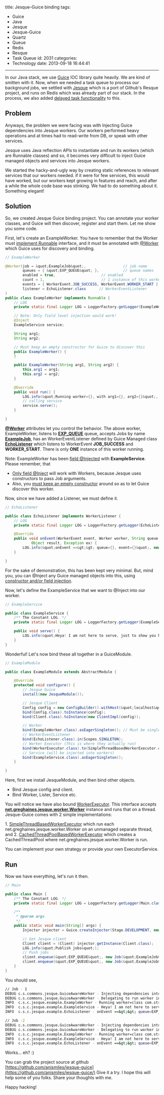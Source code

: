 title: Jesque-Guice binding
tags:
  - Guice
  - Java
  - Jesque
  - Jesque-Guice
  - Quartz
  - Queue
  - Redis
  - Resque
  - Task Queue
id: 2031
categories:
  - Technology
date: 2013-09-18 16:44:41
---

In our Java stack, we use [Guice](https://code.google.com/p/google-guice/) IOC library quite heavily. We are kind of smitten with it. Now, when we needed a task queue to process our background jobs, we settled with [Jesque](https://github.com/gresrun/jesque) which is a port of Github's Resque project, and runs on Redis which was already part of our stack. In the process, we also added [delayed task functionality](http://anismiles.wordpress.com/2013/09/02/delayed-jobs-with-jesque/) to this. 

## Problem

Anyways, the problem we were facing was with Injecting Guice dependencies into Jesque workers. Our workers performed heavy operations and at times had to read-write from DB, or speak with other services. 

Jesque uses Java reflection APIs to instantiate and run its workers (which are Runnable classes) and so, it becomes very difficult to inject Guice managed objects and services into Jesque workers. 

We started the hacky-and-ugly way by creating static references to relevant services that our workers needed. if it were for few services, this would have worked, but our workers kept growing in features and reach, and after a while the whole code base was stinking. We had to do something about it. Something elegant!  

## Solution

So, we created Jesque Guice binding project. You can annotate your worker classes, and Guice will then discover, register and start them. Let me show you some code.

First, let's create an ExampleWorker. You have to remember that the Worker must <u>implement Runnable</u> interface, and it must be annotated with <u>@Worker</u> which Guice uses for discovery and binding. 
```java
// ExampleWorker

@Worker(job = &quot;ExampleJob&quot;,                 // job name
        queues = { &quot;EXP_QUEUE&quot; },           // queue names
        enabled = true,                     // enabled
        count = 1,                          // 1 instance of this worker running
        events = { WorkerEvent.JOB_SUCCESS, WorkerEvent.WORKER_START }, // Events to listen to
        listener = EchoListener.class      // WorkerEventListener
)
public class ExampleWorker implements Runnable {
    // LOG
    private static final Logger LOG = LoggerFactory.getLogger(ExampleWorker.class);

    // Note: Only field level injection would work!
    @Inject
    ExampleService service;

    String arg1;
    String arg2;

    // Must keep an empty constructor for Guice to discover this
    public ExampleWorker() {
    }

    public ExampleWorker(String arg1, String arg2) {
        this.arg1 = arg1;
        this.arg2 = arg2;
    }

    @Override
    public void run() {
        LOG.info(&quot;Running worker={}, with arg1={}, arg2={}&quot;, new Object[] { getClass(), arg1, arg2 });
        // calling service
        service.serve();
    }

}
```

**<u>@Worker</u>** attributes let you control the behavior. The above worker, ExampleWorker, listens to **<u>EXP_QUEUE</u>** queue, accepts Jobs by name **<u>ExampleJob</u>**, has an WorkerEventListener defined by Guice Managed class **<u>EchoListener</u>** which listens to WorkerEvent **JOB_SUCCESS** and **WORKER_START**. There is only **ONE** instance of this worker running. 

Note: ExampleWorker has been <u>field @Injected</u> with **ExampleService**. Please remember, that 
- <u>Only field @Inject</u> will work with Workers, because Jesque uses constructors to pass Job arguments. 
- Also, you <u>must keep an empty constructor</u> around so as to let Guice discover this worker. 

Now, since we have added a Listener, we must define it. 
```java
// EchoListener

public class EchoListener implements WorkerListener {
    // LOG
    private static final Logger LOG = LoggerFactory.getLogger(EchoListener.class);

    @Override
    public void onEvent(WorkerEvent event, Worker worker, String queue, Job job, Object runner,
            Object result, Exception ex) {
        LOG.info(&quot;onEvent ==&gt;&gt; queue={}, event={}&quot;, new Object[] { queue, event });
    }

}
```

For the sake of demonstration, this has been kept very minimal. But, mind you, you can @Inject any Guice managed objects into this, using <u>constructor and/or field injection</u>.  

Now, let's define the ExampleService that we want to @Inject into our worker. 

```java
// ExampleService

public class ExampleService {
    /** The Constant LOG. */
    private static final Logger LOG = LoggerFactory.getLogger(ExampleService.class);

    public void serve() {
        LOG.info(&quot;Heya! I am not here to serve, just to show you how injection works.&quot;);
    }
}
```

Wonderful! Let's now bind these all together in a GuiceModule. 

```java
// ExampleModule

public class ExampleModule extends AbstractModule {

    @Override
    protected void configure() {
        // Jesque Guice
        install(new JesqueModule());

        // Jesque Client
        Config config = new ConfigBuilder().withHost(&quot;localhost&quot;).withPort(6379).withDatabase(0).build();
        bind(Config.class).toInstance(config);
        bind(Client.class).toInstance(new ClientImpl(config));

        // Worker
        bind(ExampleWorker.class).asEagerSingleton(); // Must be singleton
        // WorkerEventListener
        bind(EchoListener.class).in(Scopes.SINGLETON);
        // Worker Executor (This is where they actually run)
        bind(WorkerExecutor.class).to(SimpleThreadBasedWorkerExecutor.class);
        // Service (will be injected into workers)
        bind(ExampleService.class).asEagerSingleton();
    }

}
```

Here, first we install JesqueModule, and then bind other objects. 
- Bind Jesque config and client.
- Bind Worker, Lister, Service etc. 

You will notice we have also bound <u>WorkerExecutor</u>. This interface accepts **<u>net.greghaines.jesque.worker.Worker</u>** instance and runs that on a thread. Jesque-Guice comes with 2 simple implementations:

1\. <u>SimpleThreadBasedWorkerExecutor</u> which run each net.greghaines.jesque.worker.Worker on an unmanaged separate thread, and
2\. <u>CachedThreadPoolBasedWorkerExecutor</u> which creates a CachedThreadPool where net.greghaines.jesque.worker.Worker is run. 

You can implement your own strategy or provide your own ExecutorService. 

## Run

Now we have everything, let's run it then. 

```java
// Main

public class Main {
    /** The Constant LOG. */
    private static final Logger LOG = LoggerFactory.getLogger(Main.class);

    /**
     * @param args
     */
    public static void main(String[] args) {
        Injector injector = Guice.createInjector(Stage.DEVELOPMENT, new Module[] { new ExampleModule() });

        // Get Jesque client
        Client client = (Client) injector.getInstance(Client.class);
        LOG.info(&quot;Publish jobs&quot;);
        // Push jobs
        client.enqueue(&quot;EXP_QUEUE&quot;, new Job(&quot;ExampleJob&quot;, &quot;hello&quot;, &quot;job1&quot;));
        client.enqueue(&quot;EXP_QUEUE&quot;, new Job(&quot;ExampleJob&quot;, &quot;hello&quot;, &quot;job2&quot;));
    }
}
```

You should see,

```bash
// Job - 1
DEBUG c.s.commons.jesque.GuiceAwareWorker - Injecting dependencies into worker instance = com.strumsoft.commons.jesque.example.ExampleWorker@6b754699
DEBUG c.s.commons.jesque.GuiceAwareWorker - Delegating to run worker instance = com.strumsoft.commons.jesque.example.ExampleWorker@6b754699
INFO  c.s.c.jesque.example.ExampleWorker - Running worker=class com.strumsoft.commons.jesque.example.ExampleWorker, with arg1=hello, arg2=job1
INFO  c.s.c.jesque.example.ExampleService - Heya! I am not here to serve, just to show you how injection works.
INFO  c.s.c.jesque.example.EchoListener - onEvent ==&gt;&gt; queue=EXP_QUEUE, event=JOB_SUCCESS

// Job -2
DEBUG c.s.commons.jesque.GuiceAwareWorker - Injecting dependencies into worker instance = com.strumsoft.commons.jesque.example.ExampleWorker@6602e323
DEBUG c.s.commons.jesque.GuiceAwareWorker - Delegating to run worker instance = com.strumsoft.commons.jesque.example.ExampleWorker@6602e323
INFO  c.s.c.jesque.example.ExampleWorker - Running worker=class com.strumsoft.commons.jesque.example.ExampleWorker, with arg1=hello, arg2=job2
INFO  c.s.c.jesque.example.ExampleService - Heya! I am not here to serve, just to show you how injection works.
INFO  c.s.c.jesque.example.EchoListener - onEvent ==&gt;&gt; queue=EXP_QUEUE, event=JOB_SUCCESS
```

Works... eh? :)

You can grab the project source at github [https://github.com/anismiles/jesque-guice](https://github.com/anismiles/jesque-guice/) Give it a try. I hope this will help some of you folks. Share your thoughts with me. 

Happy hacking!